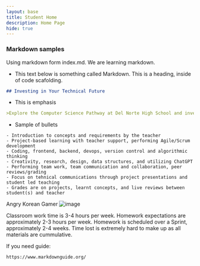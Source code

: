 ```yaml
---
layout: base
title: Student Home 
description: Home Page
hide: true
---
```


### Markdown samples
Using markdown form index.md. We are learning markdown.

- This text below is something called Markdown. This is a heading, inside of code scafolding.

```markdown
## Investing in Your Technical Future
```

- This is emphasis

```markdown
>Explore the Computer Science Pathway at Del Norte High School and invest in your technical skills. All Del Norte CompSci classes are designed to provide a real-world development experience. Class time includes tech talks (lectures), peer collaboration, communication with teachers, critical thinking while coding, and creativity in projects. Grading is focused on time invested, participation with peers, and engagement in learning.
```

- Sample of bullets

```bullets
- Introduction to concepts and requirements by the teacher
- Project-based learning with teacher support, performing Agile/Scrum development
- Coding, frontend, backend, devops, version control and algorithmic thinking
- Creativity, research, design, data structures, and utilizing ChatGPT
- Performing team work, team communication and collaboration, peer reviews/grading
- Focus on tehnical communications through project presentations and student led teaching
- Grades are on projects, learnt concepts, and live reviews between student(s) and teacher
```

Angry Korean Gamer
![image](https://camo.githubusercontent.com/aa263bdf6d5e1fc45f96265ec94a2122fe39b3ddb4ff47b8826865c2d50b7057/68747470733a2f2f7374617469632e77696b69612e6e6f636f6f6b69652e6e65742f76696c6c61696e7366616e6f6e2f696d616765732f662f66332f4c61756768696e67616e6772796b6f7265616e6775792e776562702f7265766973696f6e2f6c61746573743f63623d3230323430333033323330323031)

Classroom work time is 3-4 hours per week. Homework expectations are approximately 2-3 hours per week.  Homework is scheduled over a Sprint, approximately 2-4 weeks.  Time lost is extremely hard to make up as all materials are cummulative.

If you need guide:
```markdown
https://www.markdownguide.org/
```
